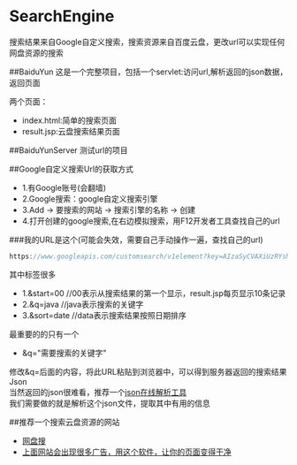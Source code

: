 # SearchEngine
搜索结果来自Google自定义搜索，搜索资源来自百度云盘，更改url可以实现任何网盘资源的搜索

##BaiduYun
这是一个完整项目，包括一个servlet:访问url,解析返回的json数据，返回页面</br>

两个页面：
- index.html:简单的搜索页面</br>
- result.jsp:云盘搜索结果页面</br>

##BaiduYunServer
测试url的项目

##Google自定义搜索Url的获取方式
- 1.有Google账号(会翻墙)
- 2.Google搜索：google自定义搜索引擎
- 3.Add -> 要搜索的网站 -> 搜索引擎的名称 ->  创建
- 4.打开创建的google搜索,在右边模拟搜索，用F12开发者工具查找自己的url</br>

###我的URL是这个(可能会失效，需要自己手动操作一遍，查找自己的url)
```javascript
https://www.googleapis.com/customsearch/v1element?key=AIzaSyCVAXiUzRYsML1Pv6RwSG1gunmMikTzQqY&rsz=filtered_cse&num=10&hl=zh_CN&prettyPrint=false&source=gcsc&gss=.com&sig=8bdfc79787aa2b2b1ac464140255872c&start=00&cx=016789904072617331679:m99586mr47g&q=java&sort=date&googlehost=www.google.com
```
其中标签很多
- 1.&start=00   //00表示从搜索结果的第一个显示，result.jsp每页显示10条记录
- 2.&q=java     //java表示搜索的关键字
- 3.&sort=date  //data表示搜索结果按照日期排序

最重要的的只有一个
- &q="需要搜索的关键字"

修改&q=后面的内容，将此URL粘贴到浏览器中，可以得到服务器返回的搜索结果Json</br>
当然返回的json很难看，推荐一个[json在线解析工具](http://json.cn/ "悬停显示")</br>
我们需要做的就是解析这个json文件，提取其中有用的信息</br>

##推荐一个搜索云盘资源的网站
- [网盘搜](http://www.wangpansou.cn/)
- [上面网站会出现很多广告，用这个软件，让你的页面变得干净](http://ad-muncher.en.softonic.com/)
